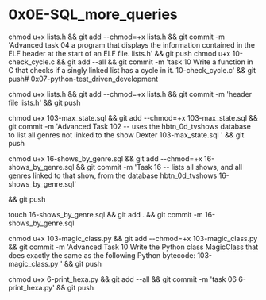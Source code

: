 # 0x0E-SQL_more_queries

chmod u+x lists.h && git add --chmod=+x lists.h && git commit -m 'Advanced task 04 a program that displays the information contained in the ELF header at the start of an ELF file. lists.h' && git push
chmod u+x 10-check_cycle.c && git add --all && git commit -m 'task 10 Write a function in C that checks if a singly linked list has a cycle in it. 10-check_cycle.c' && git push# 0x07-python-test_driven_development

chmod u+x lists.h && git add --chmod=+x lists.h && git commit -m 'header file lists.h' && git push

chmod u+x 103-max_state.sql && git add --chmod=+x 103-max_state.sql && git commit -m 'Advanced Task 102 -- uses the hbtn_0d_tvshows database to list all genres not linked to the show Dexter 103-max_state.sql ' && git push

chmod u+x 16-shows_by_genre.sql && git add --chmod=+x 16-shows_by_genre.sql && git commit -m 'Task 16 -- lists all shows, and all genres linked to that show, from the database hbtn_0d_tvshows 16-shows_by_genre.sql'

 && git push

touch 16-shows_by_genre.sql && git add . && git commit -m 16-shows_by_genre.sql

chmod u+x 103-magic_class.py && git add --chmod=+x 103-magic_class.py && git commit -m 'Advanced Task 10 Write the Python class MagicClass that does exactly the same as the following Python bytecode: 103-magic_class.py ' && git push

chmod u+x 6-print_hexa.py && git add --all && git commit -m 'task 06 6-print_hexa.py' && git push
